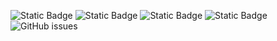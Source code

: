![Static Badge](https://img.shields.io/badge/blacklists-60-000000) ![Static Badge](https://img.shields.io/badge/blacklisted-2967787-cc0000) ![Static Badge](https://img.shields.io/badge/whitelisted-2242-00CC00) ![Static Badge](https://img.shields.io/badge/streaming_blacklist-28106-000000) ![GitHub issues](https://img.shields.io/github/issues/fabriziosalmi/blacklists)
